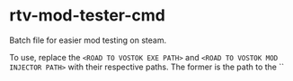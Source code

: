 # rtv-mod-tester-cmd
Batch file for easier mod testing on steam.

To use, replace the `<ROAD TO VOSTOK EXE PATH>` and `<ROAD TO VOSTOK MOD INJECTOR PATH>` with their respective paths. The former is the path to the ``
